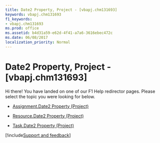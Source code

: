 ```yaml
---
title: Date2 Property, Project - [vbapj.chm131693]
keywords: vbapj.chm131693
f1_keywords:
- vbapj.chm131693
ms.prod: office
ms.assetid: b4d31a59-e62d-4f41-a7a6-3616ebec472c
ms.date: 06/08/2017
localization_priority: Normal
---
```



# Date2 Property, Project - [vbapj.chm131693]

Hi there! You have landed on one of our F1 Help redirector pages. Please select the topic you were looking for below.

- [Assignment.Date2 Property (Project)](https://msdn.microsoft.com/library/be8665ce-ffd6-fc0e-6b0d-17dc0bcdac65%28Office.15%29.aspx)

- [Resource.Date2 Property (Project)](https://msdn.microsoft.com/library/1977a3c7-dfff-6f91-a546-ba1d6d8fb0ef%28Office.15%29.aspx)

- [Task.Date2 Property (Project)](https://msdn.microsoft.com/library/97342ec9-1ec3-be61-a91e-7e516c6f8a7a%28Office.15%29.aspx)

[!include[Support and feedback](~/includes/feedback-boilerplate.md)]